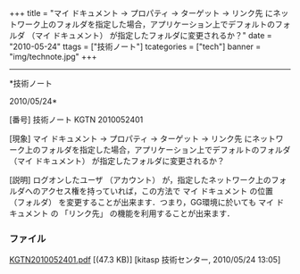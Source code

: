 ﻿+++
title = "マイ ドキュメント → プロパティ → ターゲット → リンク先 にネットワーク上のフォルダを指定した場合，アプリケーション上でデフォルトのフォルダ （マイ ドキュメント） が指定したフォルダに変更されるか？"
date = "2010-05-24"
ttags = ["技術ノート"]
tcategories = ["tech"]
banner = "img/technote.jpg"
+++

-----------------------------------------------------------------------------------------------------------------------------

*技術ノート

2010/05/24*


[番号]
技術ノート KGTN 2010052401

[現象]
マイ ドキュメント → プロパティ → ターゲット → リンク先
にネットワーク上のフォルダを指定した場合，アプリケーション上でデフォルトのフォルダ
（マイ ドキュメント） が指定したフォルダに変更されるか？

[説明]
ログオンしたユーザ （アカウント）
が，指定したネットワーク上のフォルダへのアクセス権を持っていれば，この方法で
マイ ドキュメント の位置 （フォルダ）
を変更することが出来ます．つまり，GG環境に於いても マイ ドキュメント の
「リンク先」 の機能を利用することが出来ます．


### ファイル

 
 


[KGTN2010052401.pdf](http://techreport.kitasp.net/attachments/download/176/KGTN2010052401.pdf)
 [(47.3 KB)] [kitasp 技術センター, 2010/05/24
13:05]


 


 

